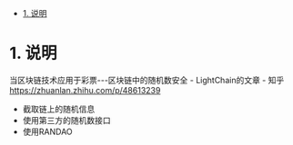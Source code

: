 <!-- TOC -->

- [1. 说明](#1-说明)

<!-- /TOC -->


# 1. 说明

当区块链技术应用于彩票---区块链中的随机数安全 - LightChain的文章 - 知乎
https://zhuanlan.zhihu.com/p/48613239


* 截取链上的随机信息
* 使用第三方的随机数接口
* 使用RANDAO